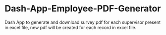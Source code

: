 # Dash-App-Employee-PDF-Generator
Dash App to generate and download survey pdf for each supervisor present in excel file, new pdf will be created for each record in excel file.

